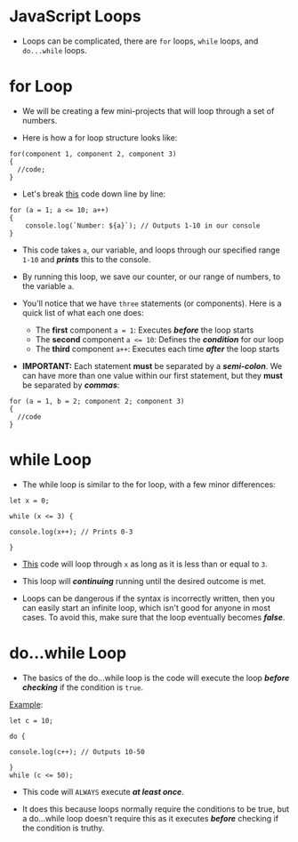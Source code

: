 # JavaScript Loops

- Loops can be complicated, there are `for` loops, `while` loops, and `do...while` loops. 

# for Loop

- We will be creating a few mini-projects that will loop through a set of numbers.

- Here is how a for loop structure looks like:
```
for(component 1, component 2, component 3)
{
  //code;
}
```

- Let's break [this](https://github.com/ShubhamJagtap2000/JavaScript-Basics/blob/main/09%20Loops/Examples/for-loop.js) code down line by line:
```
for (a = 1; a <= 10; a++) 
{
    console.log(`Number: ${a}`); // Outputs 1-10 in our console
}
```

- This code takes `a`, our variable, and loops through our specified range `1-10` and ***prints*** this to the console. 

- By running this loop, we save our counter, or our range of numbers, to the variable `a`.

- You'll notice that we have `three` statements (or components). Here is a quick list of what each one does:

    - The **first** component `a = 1`: Executes ***before*** the loop starts
    - The **second** component `a <= 10`: Defines the ***condition*** for our loop
    - The **third** component `a++`: Executes each time ***after*** the loop starts

- **IMPORTANT:** Each statement **must** be separated by a ***semi-colon***. We can have more than one value within our first statement, but they **must** be separated by ***commas***: 
```
for (a = 1, b = 2; component 2; component 3) 
{
  //code
}
```
#

# while Loop

- The while loop is similar to the for loop, with a few minor differences:
```
let x = 0;

while (x <= 3) {

console.log(x++); // Prints 0-3

}
```

- [This](https://github.com/ShubhamJagtap2000/JavaScript-Basics/blob/main/09%20Loops/Examples/while-loop.js) code will loop through `x` as long as it is less than or equal to `3`. 

- This loop will ***continuing*** running until the desired outcome is met. 
- Loops can be dangerous if the syntax is incorrectly written, then you can easily start an infinite loop, which isn't good for anyone in most cases. To avoid this, make sure that the loop eventually becomes ***false***.

#

# do...while Loop

- The basics of the do...while loop is the code will execute the loop ***before checking*** if the condition is `true`.

[Example](https://github.com/ShubhamJagtap2000/JavaScript-Basics/blob/main/09%20Loops/Examples/do-while-loop.js):
```
let c = 10;

do {

console.log(c++); // Outputs 10-50

} 
while (c <= 50);
```

- This code will `ALWAYS` execute ***at least once***. 

- It does this because loops normally require the conditions to be true, but a do...while loop doesn't require this as it executes ***before*** checking if the condition is truthy.

